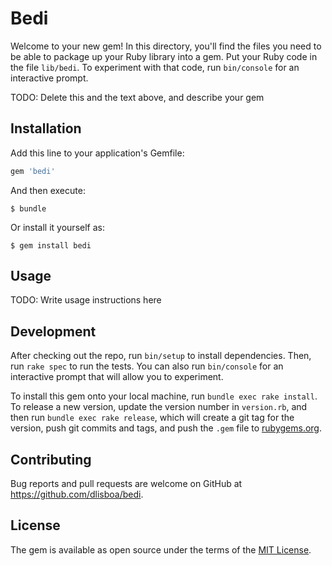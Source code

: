 # Bedi

Welcome to your new gem! In this directory, you'll find the files you need to be able to package up your Ruby library into a gem. Put your Ruby code in the file `lib/bedi`. To experiment with that code, run `bin/console` for an interactive prompt.

TODO: Delete this and the text above, and describe your gem

## Installation

Add this line to your application's Gemfile:

```ruby
gem 'bedi'
```

And then execute:

    $ bundle

Or install it yourself as:

    $ gem install bedi

## Usage

TODO: Write usage instructions here

## Development

After checking out the repo, run `bin/setup` to install dependencies. Then, run `rake spec` to run the tests. You can also run `bin/console` for an interactive prompt that will allow you to experiment.

To install this gem onto your local machine, run `bundle exec rake install`. To release a new version, update the version number in `version.rb`, and then run `bundle exec rake release`, which will create a git tag for the version, push git commits and tags, and push the `.gem` file to [rubygems.org](https://rubygems.org).

## Contributing

Bug reports and pull requests are welcome on GitHub at https://github.com/dlisboa/bedi.

## License

The gem is available as open source under the terms of the [MIT License](http://opensource.org/licenses/MIT).
